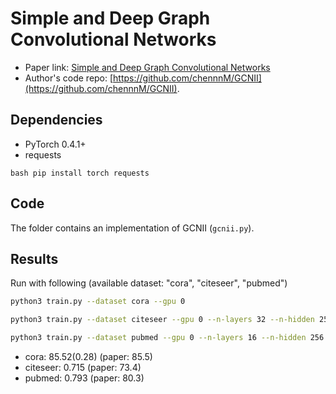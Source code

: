 Simple and Deep Graph Convolutional Networks
============

- Paper link: [Simple and Deep Graph Convolutional Networks](https://arxiv.org/abs/1810.05997)
- Author's code repo: [https://github.com/chennnM/GCNII](https://github.com/chennnM/GCNII). 

Dependencies
------------
- PyTorch 0.4.1+
- requests

``bash
pip install torch requests
``

Code
-----
The folder contains an implementation of GCNII (`gcnii.py`).

Results
-------

Run with following (available dataset: "cora", "citeseer", "pubmed")
```bash
python3 train.py --dataset cora --gpu 0
```

```bash
python3 train.py --dataset citeseer --gpu 0 --n-layers 32 --n-hidden 256 --lamda 0.6 --dropout 0.7
```

```bash
python3 train.py --dataset pubmed --gpu 0 --n-layers 16 --n-hidden 256 --lamda 0.4 --dropout 0.5 --wd1 5e-4
```

* cora: 85.52(0.28) (paper: 85.5)
* citeseer: 0.715 (paper: 73.4)
* pubmed: 0.793 (paper: 80.3)
